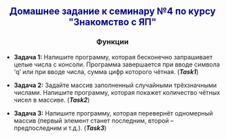 ## <div style="text-align: center; color: darkblue">Домашнее задание к семинару №4 по курсу "Знакомство с ЯП"</div>

### <div style="text-align: center;">Функции</div>

* **Задача 1:** Напишите программу, которая бесконечно запрашивает целые числа с консоли. Программа завершается при вводе символа ‘q’ или при вводе числа, сумма цифр которого чётная. (***Task1***)

* **Задача 2:** Задайте массив заполненный случайными трёхзначными числами. Напишите программу, которая покажет количество чётных чисел в массиве. (***Task2***)

* **Задача 3:** Напишите программу, которая перевернёт одномерный массив (первый элемент станет последним, второй – предпоследним и т.д.).  (***Task3***)